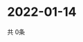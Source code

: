 # 2022-01-14
  共 0条

  <!-- BEGIN -->
  <!-- 最后更新时间Fri Jan 14 2022 19:02:57 GMT+0000 (Coordinated Universal Time) -->
  
  <!-- END -->
  
  